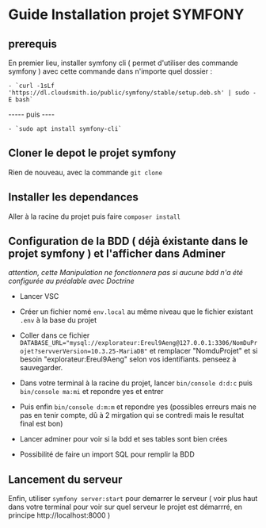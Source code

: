 # Guide Installation projet SYMFONY 

## prerequis
En premier lieu, installer symfony cli ( permet d'utiliser des commande symfony ) avec cette commande dans n'importe quel dossier :

    - `curl -1sLf 'https://dl.cloudsmith.io/public/symfony/stable/setup.deb.sh' | sudo -E bash`
 ----- puis ----

    - `sudo apt install symfony-cli`

## Cloner le depot le projet symfony

Rien de nouveau, avec la commande `git clone `

## Installer les dependances 

Aller à la racine du projet puis faire `composer install`

## Configuration de la BDD ( déjà éxistante dans le projet symfony ) et l'afficher dans Adminer

*attention, cette Manipulation ne fonctionnera pas si aucune bdd n'a été configurée au préalable avec Doctrine*

 - Lancer VSC
 - Créer un fichier nomé `env.local` au même niveau que le fichier existant `.env` à la base du projet
 - Coller dans ce fichier `DATABASE_URL="mysql://explorateur:Ereul9Aeng@127.0.0.1:3306/NomDuProjet?servverVersion=10.3.25-MariaDB"` et remplacer "NomduProjet"  et si besoin "explorateur:Ereul9Aeng" selon vos identifiants. penseez à sauvegarder.
- Dans votre terminal à la racine du projet, lancer `bin/console d:d:c` puis `bin/console ma:mi` et repondre yes  et entrer
- Puis enfin `bin/console d:m:m` et repondre yes
  (possibles erreurs mais ne pas en tenir compte, dû à 2 mirgation qui se contredi mais le resultat final est bon)

- Lancer adminer pour voir si la bdd et ses tables sont bien crées

- Possibilité de faire un import SQL pour remplir la BDD

## Lancement du serveur 

Enfin, utiliser `symfony server:start`  pour demarrer le serveur ( voir plus haut dans votre terminal pour voir sur quel serveur le projet est démarrré, en principe http://localhost:8000 )

